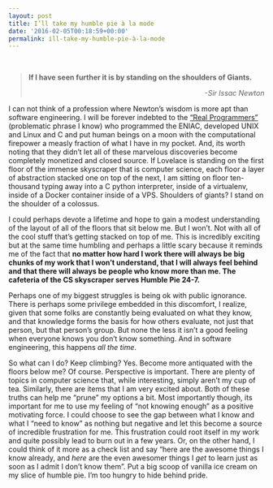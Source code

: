 ```yaml
---
layout: post
title: I’ll take my humble pie à la mode
date: '2016-02-05T00:18:59+00:00'
permalink: ill-take-my-humble-pie-à-la-mode
---
```

<p>&nbsp;</p>
<blockquote><p><b>If I have seen further it is by standing on the shoulders of Giants.</b></p>
<p style="text-align:right;"><em>-Sir Issac Newton</em></p>
</blockquote>
<p>I can not think of a profession where Newton&#8217;s wisdom is more apt than software engineering. I will be forever indebted to the <a href="http://www.catb.org/esr/writings/homesteading/hacker-history/index.html#id2763962" target="_blank">&#8220;Real Programmers&#8221;</a> (problematic phrase I know) who programmed the ENIAC, developed UNIX and Linux and C and put human beings on a moon with the computational firepower a measly fraction of what I have in my pocket. And, its worth noting that they didn&#8217;t let all of these marvelous discoveries become completely monetized and closed source. If Lovelace is standing on the first floor of the immense skyscraper that is computer science, each floor a layer of abstraction stacked one on top of the next, I am sitting on floor ten-thousand typing away into a C python interpreter, inside of a virtualenv, inside of a Docker container inside of a VPS. Shoulders of giants? I stand on the shoulder of a colossus.</p>
<p>I could perhaps devote a lifetime and hope to gain a modest understanding of the layout of all of the floors that sit below me. But I won&#8217;t. Not with all of the cool stuff that&#8217;s getting stacked on top of me. This is incredibly exciting but at the same time humbling and perhaps a little scary because it reminds me of the fact that <strong>no matter how hard I work there will always be big chunks of my work that I won&#8217;t understand, that I will always feel behind and that there will always be people who know more than me. </strong><strong>The cafeteria of the CS skyscraper serves Humble Pie 24-7.</strong></p>
<p>Perhaps one of my biggest struggles is being ok with public ignorance. There is perhaps some privilege embedded in this discomfort, I realize, given that some folks are constantly being evaluated on what they know, and that knowledge forms the basis for how others evaluate, not just that person, but that person&#8217;s group. But none the less it isn&#8217;t a good feeling when everyone knows you don&#8217;t know something. And in software engineering, this happens <em>all the time</em>.</p>
<p>So what can I do? Keep climbing? Yes. Become more antiquated with the floors below me? Of course. Perspective is important. There are plenty of topics in computer science that, while interesting, simply aren&#8217;t my cup of tea. Similarly, there are items that I am very excited about. Both of these truths can help me &#8220;prune&#8221; my options a bit. Most importantly though, its important for me to use my feeling of &#8220;not knowing enough&#8221; as a positive motivating force. I could choose to see the gap between what I know and what I &#8220;need to know&#8221; as nothing but negative and let this become a source of incredible frustration for me. This frustration could root itself in my work and quite possibly lead to burn out in a few years. Or, on the other hand, I could think of it more as a check list and say &#8220;here are the awesome things I know already, and <em>here</em> are the even awesomer things I <em>get </em>to learn just as soon as I admit I don&#8217;t know them&#8221;. Put a big scoop of vanilla ice cream on my slice of humble pie. I&#8217;m too hungry to hide behind pride.</p>
<p>&nbsp;</p><br />  <a rel="nofollow" href="http://feeds.wordpress.com/1.0/gocomments/jacobstoebel.wordpress.com/550/"><img alt="" border="0" src="http://feeds.wordpress.com/1.0/comments/jacobstoebel.wordpress.com/550/" /></a> <img alt="" border="0" src="https://pixel.wp.com/b.gif?host=jacobstoebel.wordpress.com&#038;blog=104465458&#038;post=550&#038;subd=jacobstoebel&#038;ref=&#038;feed=1" width="1" height="1" />

